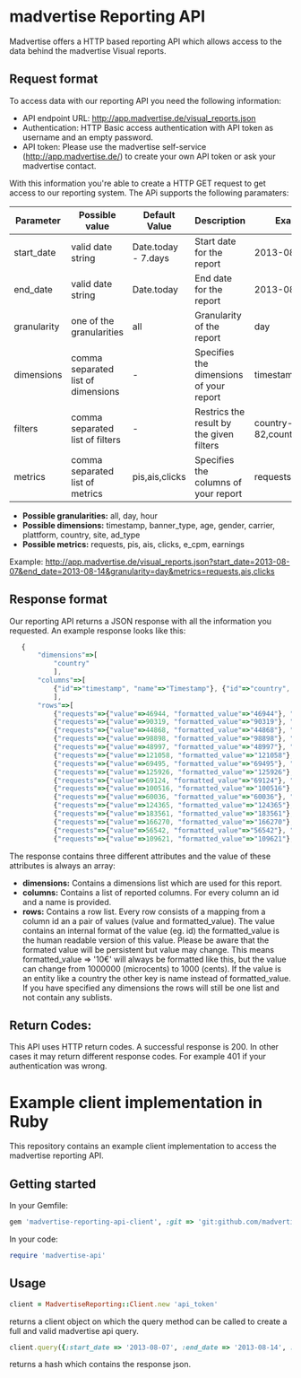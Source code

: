 madvertise Reporting API
========================

Madvertise offers a HTTP based reporting API which allows access to the data behind the madvertise Visual reports. 

Request format
--------------

To access data with our reporting API you need the following information:

* API endpoint URL: http://app.madvertise.de/visual_reports.json
* Authentication: HTTP Basic access authentication with API token as username and an empty password.
* API token: Please use the madvertise self-service (http://app.madvertise.de/) to create your own API token or ask your madvertise contact.

With this information you're able to create a HTTP GET request to get access to our reporting system. The APi supports the following paramaters:

| Parameter | Possible value | Default Value | Description | Example |
| --------- | -------------- | ------------- | ----------- | ------- |
| start_date | valid date string | Date.today - 7.days | Start date for the report | 2013-08-07 |
| end_date | valid date string | Date.today | End date for the report | 2013-08-14 |
| granularity | one of the granularities | all | Granularity of the report | day |
| dimensions | comma separated list of dimensions | - | Specifies the dimensions of your report | timestamp,country |
| filters | comma separated list of filters | - | Restrics the result by the given filters | country-82,country-75 |
| metrics | comma separated list of metrics | pis,ais,clicks | Specifies the columns of your report | requests,ais,clicks |

* __Possible granularities:__ all, day, hour
* __Possible dimensions:__ timestamp, banner_type, age, gender, carrier, plattform, country, site, ad_type
* __Possible metrics:__ requests, pis, ais, clicks, e_cpm, earnings

Example: http://app.madvertise.de/visual_reports.json?start_date=2013-08-07&end_date=2013-08-14&granularity=day&metrics=requests,ais,clicks


Response format
---------------

Our reporting API returns a JSON response with all the information you requested. An example response looks like this: 

 ```javascript
	{
		"dimensions"=>[
			"country"
			],
		"columns"=>[
			{"id"=>"timestamp", "name"=>"Timestamp"}, {"id"=>"country", "name"=>"Country"}, {"id"=>"requests", "name"=>"Requests"}, {"id"=>"ais", "name"=>"AIs"}, {"id"=>"clicks", "name"=>"Clicks"}
			],
		"rows"=>[
			{"requests"=>{"value"=>46944, "formatted_value"=>"46944"}, "clicks"=>{"value"=>1, "formatted_value"=>"1"}, "ais"=>{"value"=>81, "formatted_value"=>"81"}, "country"=>{"value"=>98, "name"=>"COUNTRY1"}, "timestamp"=>{"value"=>"2013-08-07T00:00:00.000+02:00", "formatted_value"=>"2013-08-07 00:00:00 +0200"}},
			{"requests"=>{"value"=>90319, "formatted_value"=>"90319"}, "clicks"=>{"value"=>1, "formatted_value"=>"1"}, "ais"=>{"value"=>38, "formatted_value"=>"38"}, "country"=>{"value"=>99, "name"=>"COUNTRY2"}, "timestamp"=>{"value"=>"2013-08-07T00:00:00.000+02:00", "formatted_value"=>"2013-08-07 00:00:00 +0200"}},
			{"requests"=>{"value"=>44868, "formatted_value"=>"44868"}, "clicks"=>{"value"=>0, "formatted_value"=>"0"}, "ais"=>{"value"=>58, "formatted_value"=>"58"}, "country"=>{"value"=>98, "name"=>"COUNTRY1"}, "timestamp"=>{"value"=>"2013-08-08T00:00:00.000+02:00", "formatted_value"=>"2013-08-08 00:00:00 +0200"}},
			{"requests"=>{"value"=>98898, "formatted_value"=>"98898"}, "clicks"=>{"value"=>1, "formatted_value"=>"1"}, "ais"=>{"value"=>34, "formatted_value"=>"34"}, "country"=>{"value"=>99, "name"=>"COUNTRY2"}, "timestamp"=>{"value"=>"2013-08-08T00:00:00.000+02:00", "formatted_value"=>"2013-08-08 00:00:00 +0200"}},
			{"requests"=>{"value"=>48997, "formatted_value"=>"48997"}, "clicks"=>{"value"=>1, "formatted_value"=>"1"}, "ais"=>{"value"=>31, "formatted_value"=>"31"}, "country"=>{"value"=>98, "name"=>"COUNTRY1"}, "timestamp"=>{"value"=>"2013-08-09T00:00:00.000+02:00", "formatted_value"=>"2013-08-09 00:00:00 +0200"}},
			{"requests"=>{"value"=>121058, "formatted_value"=>"121058"}, "clicks"=>{"value"=>2, "formatted_value"=>"2"}, "ais"=>{"value"=>27, "formatted_value"=>"27"}, "country"=>{"value"=>99, "name"=>"COUNTRY2"}, "timestamp"=>{"value"=>"2013-08-09T00:00:00.000+02:00", "formatted_value"=>"2013-08-09 00:00:00 +0200"}},
			{"requests"=>{"value"=>69495, "formatted_value"=>"69495"}, "clicks"=>{"value"=>0, "formatted_value"=>"0"}, "ais"=>{"value"=>47, "formatted_value"=>"47"}, "country"=>{"value"=>98, "name"=>"COUNTRY1"}, "timestamp"=>{"value"=>"2013-08-10T00:00:00.000+02:00", "formatted_value"=>"2013-08-10 00:00:00 +0200"}},
			{"requests"=>{"value"=>125926, "formatted_value"=>"125926"}, "clicks"=>{"value"=>2, "formatted_value"=>"2"}, "ais"=>{"value"=>44, "formatted_value"=>"44"}, "country"=>{"value"=>99, "name"=>"COUNTRY2"}, "timestamp"=>{"value"=>"2013-08-10T00:00:00.000+02:00", "formatted_value"=>"2013-08-10 00:00:00 +0200"}},
			{"requests"=>{"value"=>69124, "formatted_value"=>"69124"}, "clicks"=>{"value"=>0, "formatted_value"=>"0"}, "ais"=>{"value"=>258, "formatted_value"=>"258"}, "country"=>{"value"=>98, "name"=>"COUNTRY1"}, "timestamp"=>{"value"=>"2013-08-11T00:00:00.000+02:00", "formatted_value"=>"2013-08-11 00:00:00 +0200"}},
			{"requests"=>{"value"=>100516, "formatted_value"=>"100516"}, "clicks"=>{"value"=>0, "formatted_value"=>"0"}, "ais"=>{"value"=>223, "formatted_value"=>"223"}, "country"=>{"value"=>99, "name"=>"COUNTRY2"}, "timestamp"=>{"value"=>"2013-08-11T00:00:00.000+02:00", "formatted_value"=>"2013-08-11 00:00:00 +0200"}},
			{"requests"=>{"value"=>60036, "formatted_value"=>"60036"}, "clicks"=>{"value"=>0, "formatted_value"=>"0"}, "ais"=>{"value"=>56, "formatted_value"=>"56"}, "country"=>{"value"=>98, "name"=>"COUNTRY1"}, "timestamp"=>{"value"=>"2013-08-12T00:00:00.000+02:00", "formatted_value"=>"2013-08-12 00:00:00 +0200"}},
			{"requests"=>{"value"=>124365, "formatted_value"=>"124365"}, "clicks"=>{"value"=>1, "formatted_value"=>"1"}, "ais"=>{"value"=>76, "formatted_value"=>"76"}, "country"=>{"value"=>99, "name"=>"COUNTRY2"}, "timestamp"=>{"value"=>"2013-08-12T00:00:00.000+02:00", "formatted_value"=>"2013-08-12 00:00:00 +0200"}},
			{"requests"=>{"value"=>183561, "formatted_value"=>"183561"}, "clicks"=>{"value"=>1, "formatted_value"=>"1"}, "ais"=>{"value"=>13, "formatted_value"=>"13"}, "country"=>{"value"=>98, "name"=>"COUNTRY1"}, "timestamp"=>{"value"=>"2013-08-13T00:00:00.000+02:00", "formatted_value"=>"2013-08-13 00:00:00 +0200"}},
			{"requests"=>{"value"=>166270, "formatted_value"=>"166270"}, "clicks"=>{"value"=>3, "formatted_value"=>"3"}, "ais"=>{"value"=>13, "formatted_value"=>"13"}, "country"=>{"value"=>99, "name"=>"COUNTRY2"}, "timestamp"=>{"value"=>"2013-08-13T00:00:00.000+02:00", "formatted_value"=>"2013-08-13 00:00:00 +0200"}},
			{"requests"=>{"value"=>56542, "formatted_value"=>"56542"}, "clicks"=>{"value"=>1, "formatted_value"=>"1"}, "ais"=>{"value"=>20, "formatted_value"=>"20"}, "country"=>{"value"=>98, "name"=>"COUNTRY1"}, "timestamp"=>{"value"=>"2013-08-14T00:00:00.000+02:00", "formatted_value"=>"2013-08-14 00:00:00 +0200"}},
			{"requests"=>{"value"=>109621, "formatted_value"=>"109621"}, "clicks"=>{"value"=>1, "formatted_value"=>"1"}, "ais"=>{"value"=>15, "formatted_value"=>"15"}, "country"=>{"value"=>99, "name"=>"COUNTRY2"}, "timestamp"=>{"value"=>"2013-08-14T00:00:00.000+02:00", "formatted_value"=>"2013-08-14 00:00:00 +0200"}}]}
 ```

The response contains three different attributes and the value of these attributes is always an array:

* __dimensions:__ Contains a dimensions list which are used for this report.
* __columns:__ Contains a list of reported columns. For every column an id and a name is provided.
* __rows:__ Contains a row list. Every row consists of a mapping from a column id an a pair of values (value and formatted_value). The value contains an internal format of the value (eg. id) the formatted_value is the human readable version of this value. Please be aware that the formated value will be persistent but value may change. This means formatted_value => '10€' will always be formatted like this, but the value can change from 1000000 (microcents) to 1000 (cents). If the value is an entity like a country the other key is name instead of formatted_value. If you have specified any dimensions the rows will still be one list and not contain any sublists.

Return Codes:
-------------
This API uses HTTP return codes. A successful response is 200. In other cases it may return different response codes. For example 401 if your authentication was wrong. 

Example client implementation in Ruby
=====================================

This repository contains an example client implementation to access the madvertise reporting API.

Getting started
---------------

In your Gemfile:

```ruby
gem 'madvertise-reporting-api-client', :git => 'git:github.com/madvertise/madvertise-reporting-api-client.git'
```

In your code:

```ruby
require 'madvertise-api'
```

Usage
-----

```ruby
client = MadvertiseReporting::Client.new 'api_token'
```

returns a client object on which the query method can be called to create a full and valid madvertise api query.

```ruby
client.query({:start_date => '2013-08-07', :end_date => '2013-08-14', :granularity => 'day', :metrics => 'requests,ais,clicks'})
```

returns a hash which contains the response json.
